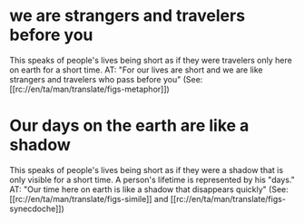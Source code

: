 # we are strangers and travelers before you

This speaks of people's lives being short as if they were travelers only here on earth for a short time. AT: "For our lives are short and we are like strangers and travelers who pass before you" (See: [[rc://en/ta/man/translate/figs-metaphor]])

# Our days on the earth are like a shadow

This speaks of people's lives being short as if they were a shadow that is only visible for a short time. A person's lifetime is represented by his "days." AT: "Our time here on earth is like a shadow that disappears quickly" (See: [[rc://en/ta/man/translate/figs-simile]] and [[rc://en/ta/man/translate/figs-synecdoche]])

